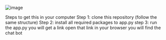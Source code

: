 ![image](https://github.com/Team-Hexads/Chacha-Chaudhary-AI-BOT/assets/122260105/b62757fc-7fdb-4cf7-8e6d-cf124fdef671)

Steps to get this in your computer
Step 1: clone this repository (follow the same structure)
Step 2: install all required packages to app.py
step 3: run the app.py you will get a link open that link in your browser you will find the chat bot
